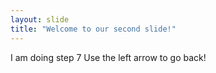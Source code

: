 ```yaml
---
layout: slide
title: "Welcome to our second slide!"
---
```

I am doing step 7
Use the left arrow to go back!
